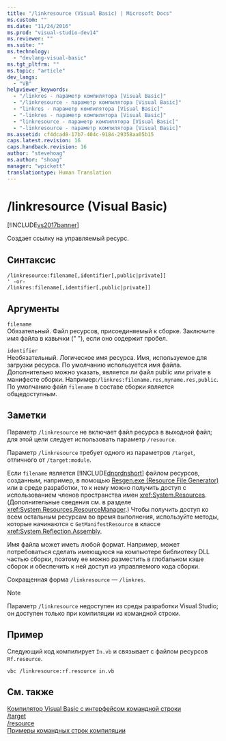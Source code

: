 ```yaml
---
title: "/linkresource (Visual Basic) | Microsoft Docs"
ms.custom: ""
ms.date: "11/24/2016"
ms.prod: "visual-studio-dev14"
ms.reviewer: ""
ms.suite: ""
ms.technology: 
  - "devlang-visual-basic"
ms.tgt_pltfrm: ""
ms.topic: "article"
dev_langs: 
  - "VB"
helpviewer_keywords: 
  - "/linkres - параметр компилятора [Visual Basic]"
  - "/linkresource - параметр компилятора [Visual Basic]"
  - "linkres - параметр компилятора [Visual Basic]"
  - "-linkres - параметр компилятора [Visual Basic]"
  - "linkresource - параметр компилятора [Visual Basic]"
  - "-linkresource - параметр компилятора [Visual Basic]"
ms.assetid: cf4dcad8-17b7-404c-9184-29358aa05b15
caps.latest.revision: 16
caps.handback.revision: 16
author: "stevehoag"
ms.author: "shoag"
manager: "wpickett"
translationtype: Human Translation
---
```

# /linkresource (Visual Basic)
[!INCLUDE[vs2017banner](../../../csharp/includes/vs2017banner.md)]

Создает ссылку на управляемый ресурс.  
  
## Синтаксис  
  
```  
/linkresource:filename[,identifier[,public|private]]  
' -or-  
/linkres:filename[,identifier[,public|private]]  
```  
  
## Аргументы  
 `filename`  
 Обязательный.  Файл ресурсов, присоединяемый к сборке.  Заключите имя файла в кавычки \(" "\), если оно содержит пробел.  
  
 `identifier`  
 Необязательный.  Логическое имя ресурса.  Имя, используемое для загрузки ресурса.  По умолчанию используется имя файла.  Дополнительно можно указать, является ли файл public или private в манифесте сборки. Например:`/linkres:filename.res,myname.res,public`.  По умолчанию файл `filename` в составе сборки является общедоступным.  
  
## Заметки  
 Параметр `/linkresource` не включает файл ресурса в выходной файл; для этой цели следует использовать параметр `/resource`.  
  
 Параметр  `/linkresource` требует одного из параметров `/target`, отличного от `/target:module`.  
  
 Если `filename` является [!INCLUDE[dnprdnshort](../../../csharp/getting-started/includes/dnprdnshort_md.md)] файлом ресурсов, созданным, например, в помощью [Resgen.exe \(Resource File Generator\)](../Topic/Resgen.exe%20\(Resource%20File%20Generator\).md) или в среде разработки, то к нему можно получить доступ с использованием членов пространства имен <xref:System.Resources>.  \(Дополнительные сведения см. в разделе <xref:System.Resources.ResourceManager>.\) Чтобы получить доступ ко всем остальным ресурсам во время выполнения, используйте методы, которые начинаются с `GetManifestResource` в классе <xref:System.Reflection.Assembly>.  
  
 Имя файла может иметь любой формат.  Например, может потребоваться сделать имеющуюся на компьютере библиотеку DLL частью сборки, поэтому ее можно разместить в глобальном кэше сборок и обеспечить к ней доступ из управляемого кода сборки.  
  
 Сокращенная форма `/linkresource` — `/linkres`.  
  
> [!NOTE]
>  Параметр `/linkresource` недоступен из среды разработки Visual Studio; он доступен только при компиляции из командной строки.  
  
## Пример  
 Следующий код компилирует `In.vb` и связывает с файлом ресурсов `Rf.resource`.  
  
```  
vbc /linkresource:rf.resource in.vb  
```  
  
## См. также  
 [Компилятор Visual Basic с интерфейсом командной строки](../../../visual-basic/reference/command-line-compiler/index.md)   
 [\/target](../../../visual-basic/reference/command-line-compiler/target.md)   
 [\/resource](../../../visual-basic/reference/command-line-compiler/resource.md)   
 [Примеры командных строк компиляции](../../../visual-basic/reference/command-line-compiler/sample-compilation-command-lines.md)
